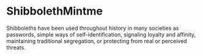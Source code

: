 # ShibbolethMintme
Shibboleths have been used throughout history in many societies as passwords, simple ways of self-identification, signaling loyalty and affinity, maintaining traditional segregation, or protecting from real or perceived threats.


